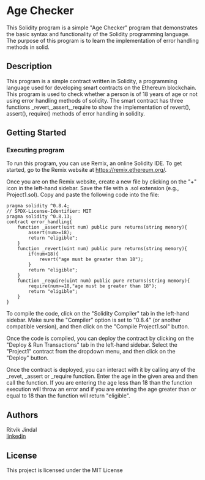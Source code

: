 # Age Checker

This Solidity program is a simple "Age Checker" program that demonstrates the basic syntax and functionality of the Solidity programming language. The purpose of this program is to learn the implementation of error handling methods in solid.

## Description

This program is a simple contract written in Solidity, a programming language used for developing smart contracts on the Ethereum blockchain. This program is used to check whether a person is of 18 years of age or not using error handling methods of solidity. The smart contract has three functions _revert,_assert,_require to show the implementation of revert(), assert(), require() methods of error handling in solidity.

## Getting Started

### Executing program

To run this program, you can use Remix, an online Solidity IDE. To get started, go to the Remix website at https://remix.ethereum.org/.

Once you are on the Remix website, create a new file by clicking on the "+" icon in the left-hand sidebar. Save the file with a .sol extension (e.g., Project1.sol). Copy and paste the following code into the file:

```solidity
pragma solidity ^0.8.4;
// SPDX-License-Identifier: MIT
pragma solidity ^0.8.13;
contract error_handling{
    function _assert(uint num) public pure returns(string memory){
        assert(num>=18);
        return "eligible";
    }
    function _revert(uint num) public pure returns(string memory){
        if(num<18){
            revert("age must be greater than 18");
        }
        return "eligible";
    }
    function _require(uint num) public pure returns(string memory){
        require(num>=18,"age must be greater than 18");
        return "eligible";
    }
}

```

To compile the code, click on the "Solidity Compiler" tab in the left-hand sidebar. Make sure the "Compiler" option is set to "0.8.4" (or another compatible version), and then click on the "Compile Project1.sol" button.

Once the code is compiled, you can deploy the contract by clicking on the "Deploy & Run Transactions" tab in the left-hand sidebar. Select the "Project1" contract from the dropdown menu, and then click on the "Deploy" button.

Once the contract is deployed, you can interact with it by calling any of the _revet, _assert or _require function. Enter the age in the given area and then call the function. If you are entering the age less than 18 than the function execution will throw an error and if you are entering the age greater than or equal to 18 than the function will return "eligible".

## Authors

Ritvik Jindal  
[linkedin](www.linkedin.com/in/ritvik-jindal05)


## License

This project is licensed under the MIT License
